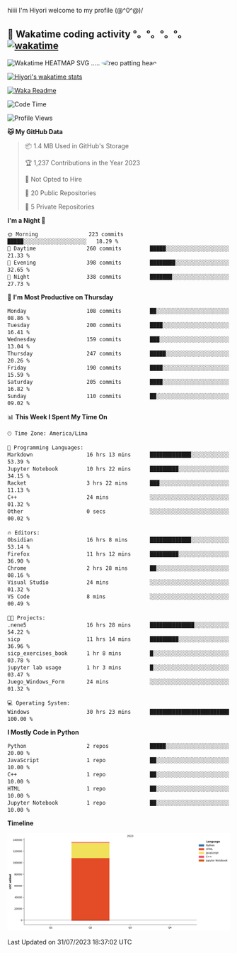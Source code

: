 hiiii I'm Hiyori welcome to my profile \(@^0^@)/

## 🦄 Wakatime coding activity °。°。°。°。[![wakatime](https://wakatime.com/badge/user/49dba2c5-26e1-43a7-9d07-e0f8613d1227.svg)](https://wakatime.com/@49dba2c5-26e1-43a7-9d07-e0f8613d1227) 
<img src="https://wakatime.com/share/@ziajoriii7/ef87015d-57e0-4afb-bb56-1a99a24ea312.svg" width="600" alt="Wakatime HEATMAP SVG"/> ..... <img src="https://i.postimg.cc/RFM2CQFY/reo-patting.webp" alt="reo patting head" width="200" style="border-radius: 50%;">

 [![Hiyori's wakatime stats](https://github-readme-stats.vercel.app/api/wakatime?username=ziajoriii7&theme=buefy&range=last_year&is_including_today=true&layout=compact)](https://github.com/anuraghazra/github-readme-stats)
 

[![Waka Readme](https://github.com/hiyorijl/hiyorijl/actions/workflows/Waka%20Readme.yml/badge.svg)](https://github.com/hiyorijl/hiyorijl/actions/workflows/Waka%20Readme.yml)

<!--START_SECTION:waka-->
![Code Time](http://img.shields.io/badge/Code%20Time-250%20hrs%2026%20mins-blue)

![Profile Views](http://img.shields.io/badge/Profile%20Views-1-blue)

**🐱 My GitHub Data** 

> 📦 1.4 MB Used in GitHub's Storage 
 > 
> 🏆 1,237 Contributions in the Year 2023
 > 
> 🚫 Not Opted to Hire
 > 
> 📜 20 Public Repositories 
 > 
> 🔑 5 Private Repositories 
 > 
**I'm a Night 🦉** 

```text
🌞 Morning                223 commits         █████░░░░░░░░░░░░░░░░░░░░   18.29 % 
🌆 Daytime                260 commits         █████░░░░░░░░░░░░░░░░░░░░   21.33 % 
🌃 Evening                398 commits         ████████░░░░░░░░░░░░░░░░░   32.65 % 
🌙 Night                  338 commits         ███████░░░░░░░░░░░░░░░░░░   27.73 % 
```
📅 **I'm Most Productive on Thursday** 

```text
Monday                   108 commits         ██░░░░░░░░░░░░░░░░░░░░░░░   08.86 % 
Tuesday                  200 commits         ████░░░░░░░░░░░░░░░░░░░░░   16.41 % 
Wednesday                159 commits         ███░░░░░░░░░░░░░░░░░░░░░░   13.04 % 
Thursday                 247 commits         █████░░░░░░░░░░░░░░░░░░░░   20.26 % 
Friday                   190 commits         ████░░░░░░░░░░░░░░░░░░░░░   15.59 % 
Saturday                 205 commits         ████░░░░░░░░░░░░░░░░░░░░░   16.82 % 
Sunday                   110 commits         ██░░░░░░░░░░░░░░░░░░░░░░░   09.02 % 
```


📊 **This Week I Spent My Time On** 

```text
🕑︎ Time Zone: America/Lima

💬 Programming Languages: 
Markdown                 16 hrs 13 mins      █████████████░░░░░░░░░░░░   53.39 % 
Jupyter Notebook         10 hrs 22 mins      █████████░░░░░░░░░░░░░░░░   34.15 % 
Racket                   3 hrs 22 mins       ███░░░░░░░░░░░░░░░░░░░░░░   11.13 % 
C++                      24 mins             ░░░░░░░░░░░░░░░░░░░░░░░░░   01.32 % 
Other                    0 secs              ░░░░░░░░░░░░░░░░░░░░░░░░░   00.02 % 

🔥 Editors: 
Obsidian                 16 hrs 8 mins       █████████████░░░░░░░░░░░░   53.14 % 
Firefox                  11 hrs 12 mins      █████████░░░░░░░░░░░░░░░░   36.90 % 
Chrome                   2 hrs 28 mins       ██░░░░░░░░░░░░░░░░░░░░░░░   08.16 % 
Visual Studio            24 mins             ░░░░░░░░░░░░░░░░░░░░░░░░░   01.32 % 
VS Code                  8 mins              ░░░░░░░░░░░░░░░░░░░░░░░░░   00.49 % 

🐱‍💻 Projects: 
.nene5                   16 hrs 28 mins      ██████████████░░░░░░░░░░░   54.22 % 
sicp                     11 hrs 14 mins      █████████░░░░░░░░░░░░░░░░   36.96 % 
sicp_exercises_book      1 hr 8 mins         █░░░░░░░░░░░░░░░░░░░░░░░░   03.78 % 
jupyter lab usage        1 hr 3 mins         █░░░░░░░░░░░░░░░░░░░░░░░░   03.47 % 
Juego_Windows_Form       24 mins             ░░░░░░░░░░░░░░░░░░░░░░░░░   01.32 % 

💻 Operating System: 
Windows                  30 hrs 23 mins      █████████████████████████   100.00 % 
```

**I Mostly Code in Python** 

```text
Python                   2 repos             █████░░░░░░░░░░░░░░░░░░░░   20.00 % 
JavaScript               1 repo              ██░░░░░░░░░░░░░░░░░░░░░░░   10.00 % 
C++                      1 repo              ██░░░░░░░░░░░░░░░░░░░░░░░   10.00 % 
HTML                     1 repo              ██░░░░░░░░░░░░░░░░░░░░░░░   10.00 % 
Jupyter Notebook         1 repo              ██░░░░░░░░░░░░░░░░░░░░░░░   10.00 % 
```



**Timeline**

![Lines of Code chart](https://raw.githubusercontent.com/hiyorijl/hiyorijl/main/assets/bar_graph.png)


 Last Updated on 31/07/2023 18:37:02 UTC
<!--END_SECTION:waka-->
